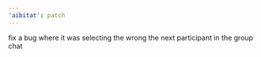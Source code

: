 ```yaml
---
'aibitat': patch
---
```


fix a bug where it was selecting the wrong the next participant in the group
chat
